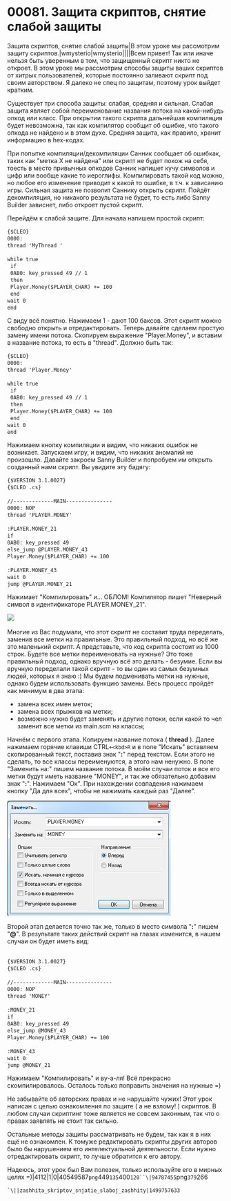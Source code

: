 # 00081. Защита скриптов, снятие слабой защиты

Защита скриптов, снятие слабой защиты|В этом уроке мы рассмотрим защиту скриптов.|wmysterio|wmysterio||||Всем привет! Так или иначе нельзя быть уверенным в том, что защищенный скрипт никто не откроет. В этом уроке мы рассмотрим способы защиты ваших скриптов от хитрых пользователей, которые постоянно заливают скрипт под своим авторством. Я далеко не спец по защитам, поэтому урок выйдет кратким.

Существует три способа защиты: слабая, средняя и сильная. Слабая защита являет собой переименование названия потока на какой-нибудь опкод или класс. При открытии такого скрипта дальнейшая компиляция будет невозможна, так как компилятор сообщит об ошибке, что такого опкода не найдено и в этом духе. Средняя защита, как правило, хранит информацию в hex-кодах.

При попытке компиляции/декомпиляции Санник сообщает об ошибкак, таких как "метка X не найдена" или скрипт не будет похож на себя, тоесть в место привычных опкодов Санник напишет кучу символов и цифр или вообще какие то иероглифы. Компилировать такой код можно, но любое его изменение приводит к какой то ошибке, в т.ч. к зависанию игры. Сильная защита не позволит Саннику открыть скрипт. Пойдёт декомпиляция, но никакого результата не будет, то есть либо Sanny Builder зависнет, либо откроет пустой скрипт.

Перейдём к слабой защите. Для начала напишем простой скрипт:

```
{$CLEO}
0000:
thread 'MyThread '

while true
 if
 0AB0: key_pressed 49 // 1
 then
 Player.Money($PLAYER_CHAR) += 100
 end
wait 0
end
```

С виду всё понятно. Нажимаем 1 - дают 100 баксов. Этот скрипт можно свободно открыть и отредактировать. Теперь давайте сделаем простую замену имени потока. Скопируем выражение "Player.Money", и вставим в название потока, то есть в "thread". Должно быть так:

```
{$CLEO}
0000:
thread 'Player.Money'

while true
 if
 0AB0: key_pressed 49 // 1
 then
 Player.Money($PLAYER_CHAR) += 100
 end
wait 0
end
```

Нажимаем кнопку компиляции и видим, что никаких ошибок не возникает. Запускаем игру, и видим, что никаких аномалий не произошло. Давайте закроем Sanny Builder и попробуем им открыть созданный нами скрипт. Вы увидите эту бадягу:

```
{$VERSION 3.1.0027}
{$CLEO .cs}

//-------------MAIN---------------
0000: NOP 
thread 'PLAYER.MONEY' 

:PLAYER.MONEY_21
if 
0AB0: key_pressed 49 
else_jump @PLAYER.MONEY_43 
Player.Money($PLAYER_CHAR) += 100

:PLAYER.MONEY_43
wait 0 
jump @PLAYER.MONEY_21
```

Нажимает "Компилировать" и... ОБЛОМ! Компилятор пишет "Неверный символ в идентификаторе PLAYER.MONEY\_21".

![](https://github.com/wmysterio/scm-scripting-lessons/raw/resources/\_pu/1/40549587.png)

Многие из Вас подумали, что этот скрипт не составит труда переделать, заменив все метки на правильные. Это правильный подход, но всё же это маленький скрипт. А представьте, что код скрипта состоит из 1000 строк. Будете все метки переименовать на нужные? Это тоже правильный подход, однако вручную всё это делать - безумие. Если вы вручную переделали такой скрипт - то вы один из самых безумных людей, которых я знаю :) Мы будем подменивать метки на нужные, однако будем использовать функцию замены. Весь процесс пройдёт как минимум в два этапа:

* замена всех имен меток;
* замена всех прыжков на метки;
* возможно нужно будет заменять и другие потоки, если какой то чел заменит все метки из main.scm на классы;

Начнём с первого этапа. Копируем название потока ( **thread** ). Далее нажимаем горячие клавиши CTRL`+<kbd>R` и в поле "Искать" вставляем скопированный текст, поставив знак "**:**" перед текстом. Если этого не сделать, то все классы переименуются, а этого нам ненужно. В поле "Заменить на:" пишем название потока. В моём случаи поток и все его метки будут иметь название "MONEY", и так же обязательно добавим знак "**:**". Нажимаем "Ок". При нахождении совпадения нажимаем кнопку "Да для всех", чтобы не нажимать каждый раз "Далее".

![](../\_pu/1/94787455.png)

Второй этап делается точно так же, только в место символа "**:**" пишем "**@**". В результате таких действий скрипт на глазах изменится, в нашем случаи он будет иметь вид:

```

{$VERSION 3.1.0027}
{$CLEO .cs}
 
//-------------MAIN---------------
0000: NOP 
thread 'MONEY' 
 
:MONEY_21
if 
0AB0: key_pressed 49 
else_jump @MONEY_43 
Player.Money($PLAYER_CHAR) += 100
 
:MONEY_43
wait 0 
jump @MONEY_21
```

Нажимаем "Компилировать" и ву-а-ля! Всё прекрасно скомпилировалось. Осталось только поправить значения на нужные =)

Не забывайте об авторских правах и не нарушайте чужих! Этот урок написан с целью ознакомления по защите ( а не взлому! ) скриптов. В любом случаи скриптинг тоже является не совсем законным, так что о правах заявлять не стоит так сильно.

Остальные методы защиты рассматривать не будем, так как я в них ещё не ознакомлен. К томуже редактировать скрипты других авторов было бы нарушением его интелектуальной деятельности. Если нужно отредактировать скрипт, то лучше обратится к его автору.

Надеюсь, этот урок был Вам полезен, только используйте его в мирных целях =)|4112|1|0|40549587`png`449`135`400`120``\|94787455`png`379`266

```
`\||zashhita_skriptov_snjatie_slaboj_zashhity|1499757633
```
